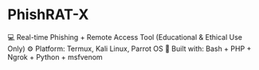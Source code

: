 # PhishRAT-X
💻 Real-time Phishing + Remote Access Tool (Educational &amp; Ethical Use Only) ⚙️ Platform: Termux, Kali Linux, Parrot OS 🧰 Built with: Bash + PHP + Ngrok + Python + msfvenom
